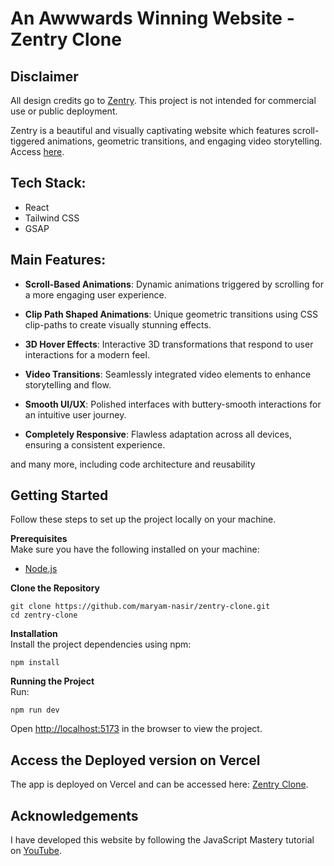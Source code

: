# An Awwwards Winning Website - Zentry Clone

## Disclaimer

All design credits go to [Zentry](https://zentry.com/). This project is not intended for commercial use or public deployment.

Zentry is a beautiful and visually captivating website which features scroll-tiggered animations, geometric transitions, and engaging video storytelling. Access [here](https://zentry-clone-rouge.vercel.app/).

## Tech Stack:

- React
- Tailwind CSS
- GSAP

## Main Features:

- **Scroll-Based Animations**: Dynamic animations triggered by scrolling for a more engaging user experience.

- **Clip Path Shaped Animations**: Unique geometric transitions using CSS clip-paths to create visually stunning effects.

- **3D Hover Effects**: Interactive 3D transformations that respond to user interactions for a modern feel.

- **Video Transitions**: Seamlessly integrated video elements to enhance storytelling and flow.

- **Smooth UI/UX**: Polished interfaces with buttery-smooth interactions for an intuitive user journey.

- **Completely Responsive**: Flawless adaptation across all devices, ensuring a consistent experience.

and many more, including code architecture and reusability

## Getting Started

Follow these steps to set up the project locally on your machine.

**Prerequisites**<br />
Make sure you have the following installed on your machine:

- [Node.js](https://nodejs.org/en)

**Clone the Repository**

```
git clone https://github.com/maryam-nasir/zentry-clone.git
cd zentry-clone
```

**Installation**<br />
Install the project dependencies using npm:

```
npm install
```

**Running the Project**<br />
Run:

```
npm run dev
```

Open [http://localhost:5173](http://localhost:5173) in the browser to view the project.

## Access the Deployed version on Vercel

The app is deployed on Vercel and can be accessed here: [Zentry Clone](https://zentry-clone-rouge.vercel.app/).

## Acknowledgements

I have developed this website by following the JavaScript Mastery tutorial on [YouTube](https://www.youtube.com/watch?v=zA9r5zTllx4).
